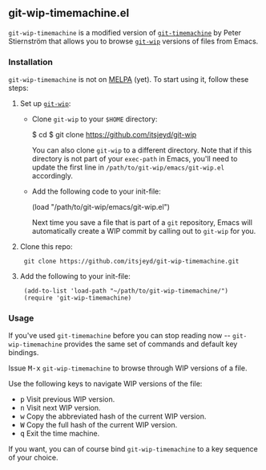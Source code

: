 ## git-wip-timemachine.el

`git-wip-timemachine` is a modified version of
[`git-timemachine`](https://github.com/pidu/git-timemachine) by Peter
Stiernström that allows you to browse
[`git-wip`](https://github.com/itsjeyd/git-wip) versions of files from
Emacs.

### Installation

`git-wip-timemachine` is not on [MELPA](http://melpa.org/) (yet). To
start using it, follow these steps:

1. Set up [`git-wip`](https://github.com/itsjeyd/git-wip):

   - Clone `git-wip` to your `$HOME` directory:

        $ cd
        $ git clone https://github.com/itsjeyd/git-wip

     You can also clone `git-wip` to a different directory. Note that
     if this directory is not part of your `exec-path` in Emacs,
     you'll need to update the first line in
     `/path/to/git-wip/emacs/git-wip.el` accordingly.

   - Add the following code to your init-file:

        (load "/path/to/git-wip/emacs/git-wip.el")

     Next time you save a file that is part of a `git` repository,
     Emacs will automatically create a WIP commit by calling out to
     `git-wip` for you.

2. Clone this repo:

        git clone https://github.com/itsjeyd/git-wip-timemachine.git

3. Add the following to your init-file:

        (add-to-list 'load-path "~/path/to/git-wip-timemachine/")
        (require 'git-wip-timemachine)

### Usage

If you've used `git-timemachine` before you can stop reading now --
`git-wip-timemachine` provides the same set of commands and default
key bindings.

Issue <kbd>M-x</kbd> `git-wip-timemachine` to browse through WIP
versions of a file.

Use the following keys to navigate WIP versions of the file:

- <kbd>p</kbd> Visit previous WIP version.
- <kbd>n</kbd> Visit next WIP version.
- <kbd>w</kbd> Copy the abbreviated hash of the current WIP version.
- <kbd>W</kbd> Copy the full hash of the current WIP version.
- <kbd>q</kbd> Exit the time machine.

If you want, you can of course bind `git-wip-timemachine` to a key
sequence of your choice.
